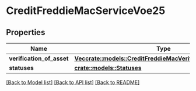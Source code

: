 # CreditFreddieMacServiceVoe25

## Properties

Name | Type | Description | Notes
------------ | ------------- | ------------- | -------------
**verification_of_asset** | [**Vec<crate::models::CreditFreddieMacVerificationOfAssetVoe25>**](CreditFreddieMacVerificationOfAsset_VOE_2_5.md) |  | 
**statuses** | [**crate::models::Statuses**](Statuses.md) |  | 

[[Back to Model list]](../README.md#documentation-for-models) [[Back to API list]](../README.md#documentation-for-api-endpoints) [[Back to README]](../README.md)


